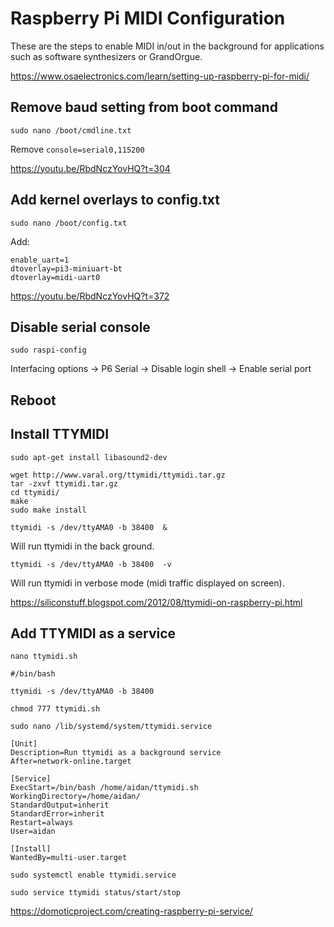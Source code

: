 # Raspberry Pi MIDI Configuration

These are the steps to enable MIDI in/out in the background for applications such as software synthesizers or GrandOrgue.

https://www.osaelectronics.com/learn/setting-up-raspberry-pi-for-midi/

## Remove baud setting from boot command

`sudo nano /boot/cmdline.txt`

Remove `console=serial0,115200`

https://youtu.be/RbdNczYovHQ?t=304

## Add kernel overlays to config.txt

`sudo nano /boot/config.txt`

Add:
```
enable_uart=1
dtoverlay=pi3-miniuart-bt
dtoverlay=midi-uart0
```

https://youtu.be/RbdNczYovHQ?t=372


## Disable serial console

`sudo raspi-config`

Interfacing options -> P6 Serial -> Disable login shell -> Enable serial port

## Reboot

## Install TTYMIDI

```
sudo apt-get install libasound2-dev

wget http://www.varal.org/ttymidi/ttymidi.tar.gz
tar -zxvf ttymidi.tar.gz
cd ttymidi/
make
sudo make install
```

`ttymidi -s /dev/ttyAMA0 -b 38400  &`

Will run ttymidi in the back ground.


`ttymidi -s /dev/ttyAMA0 -b 38400  -v`

Will run ttymidi in verbose mode (midi traffic displayed on screen).

https://siliconstuff.blogspot.com/2012/08/ttymidi-on-raspberry-pi.html

## Add TTYMIDI as a service

`nano ttymidi.sh`

```
#/bin/bash

ttymidi -s /dev/ttyAMA0 -b 38400
```

`chmod 777 ttymidi.sh`

`sudo nano /lib/systemd/system/ttymidi.service`

```
[Unit]
Description=Run ttymidi as a background service
After=network-online.target

[Service]
ExecStart=/bin/bash /home/aidan/ttymidi.sh
WorkingDirectory=/home/aidan/
StandardOutput=inherit
StandardError=inherit
Restart=always
User=aidan

[Install]
WantedBy=multi-user.target
```

`sudo systemctl enable ttymidi.service`

`sudo service ttymidi status/start/stop`

https://domoticproject.com/creating-raspberry-pi-service/